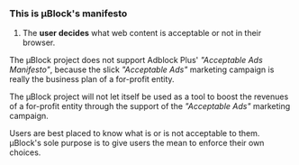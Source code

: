 ### This is µBlock's manifesto

1. The **user decides** what web content is acceptable or not in their browser.

The µBlock project does not support Adblock Plus' _"Acceptable Ads Manifesto"_, 
because the slick _"Acceptable Ads"_ marketing campaign is really the business 
plan of a for-profit entity.

The µBlock project will not let itself be used as a tool to boost the revenues 
of a for-profit entity through the support of the _"Acceptable Ads"_ marketing 
campaign.

Users are best placed to know what is or is not acceptable to them. µBlock's 
sole purpose is to give users the mean to enforce their own choices.
